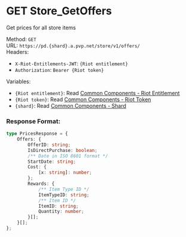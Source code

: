 <!--

This file is automatically generated!
Do not edit it directly!
See https://github.com/techchrism/valorant-api-docs/blob/trunk/contributing.md for more information.

-->

# GET Store_GetOffers

Get prices for all store items  


Method: `GET`  
URL: `https://pd.{shard}.a.pvp.net/store/v1/offers/`  
Headers:
 - `X-Riot-Entitlements-JWT`: `{Riot entitlement}`
 - `Authorization`: `Bearer {Riot token}`

Variables:
 - `{Riot entitlement}`: Read [Common Components - Riot Entitlement](../common-components.md#riot-entitlement)
 - `{Riot token}`: Read [Common Components - Riot Token](../common-components.md#riot-token)
 - `{shard}`: Read [Common Components - Shard](../common-components.md#shard)


### Response Format:
```ts
type PricesResponse = {
    Offers: {
        OfferID: string;
        IsDirectPurchase: boolean;
        /** Date in ISO 8601 format */
        StartDate: string;
        Cost: {
            [x: string]: number;
        };
        Rewards: {
            /** Item Type ID */
            ItemTypeID: string;
            /** Item ID */
            ItemID: string;
            Quantity: number;
        }[];
    }[];
};
```
